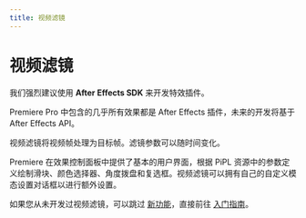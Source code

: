 ```yaml
---
title: 视频滤镜
---
```

# 视频滤镜

我们强烈建议使用 **After Effects SDK** 来开发特效插件。

Premiere Pro 中包含的几乎所有效果都是 After Effects 插件，未来的开发将基于 After Effects API。

视频滤镜将视频帧处理为目标帧。滤镜参数可以随时间变化。

Premiere 在效果控制面板中提供了基本的用户界面，根据 PiPL 资源中的参数定义绘制滑块、颜色选择器、角度拨盘和复选框。视频滤镜可以拥有自己的自定义模态设置对话框以进行额外设置。

如果您从未开发过视频滤镜，可以跳过 [新功能](../whats-new)，直接前往 [入门指南](../getting-started)。